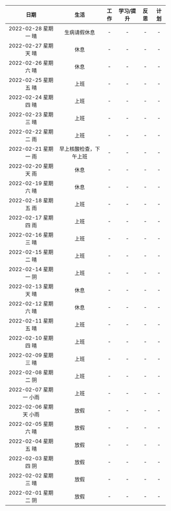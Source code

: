 |         日期          |       生活       | 工作  | 学习/提升 |                       反思                        |                     计划                      |
| :-------------------: | :--------------: | :---: | :-------: | :-----------------------------------------------: | :-------------------------------------------: |
| 2022-02-28 星期一 晴  |       生病请假休息       |   -   |     -     |                     -                              |   -    |
| 2022-02-27 星期天 晴  |       休息       |   -   |     -     |                     -                              |   -    |
| 2022-02-26 星期六 晴  |       休息       |   -   |     -     |                     -                              |   -    |
| 2022-02-25 星期五 晴  |       上班       |   -   |     -     |                     -                              |   -    |
| 2022-02-24 星期四 晴  |       上班       |   -   |     -     |                     -                              |   -    |
| 2022-02-23 星期三 晴  |       上班       |   -   |     -     |                     -                              |   -    |
| 2022-02-22 星期二 雨  |       上班       |   -   |     -     |                     -                              |   -    |
| 2022-02-21 星期一 雨  |       早上核酸检查，下午上班       |   -   |     -     |                     -                              |   -    |
| 2022-02-20 星期天 雨  |       休息       |   -   |     -     |                     -                              |   -    |
| 2022-02-19 星期六 晴  |       休息       |   -   |     -     |                     -                              |   -    |
| 2022-02-18 星期五 雨  |       上班       |   -   |     -     |                     -                              |   -    |
| 2022-02-17 星期四 雨  |       上班       |   -   |     -     |                     -                              |   -    |
| 2022-02-16 星期三 晴  |       上班       |   -   |     -     |                     -                              |   -    |
| 2022-02-15 星期二 晴  |       上班       |   -   |     -     |                     -                              |   -    |
| 2022-02-14 星期一 阴  |       上班       |   -   |     -     |                     -                              |   -    |
| 2022-02-13 星期天 晴  |       休息       |   -   |     -     |                     -                              |   -    |
| 2022-02-12 星期六 晴  |       休息       |   -   |     -     |                     -                              |   -    |
| 2022-02-11 星期五 晴  |       上班       |   -   |     -     |                     -                              |   -    |
| 2022-02-10 星期四 晴  |       上班       |   -   |     -     |                     -                              |   -    |
| 2022-02-09 星期三 晴  |       上班       |   -   |     -     |                     -                              |   -    |
| 2022-02-08 星期二 阴  |       上班       |   -   |     -     |                     -                              |   -    |
| 2022-02-07 星期一 小雨  |       上班       |   -   |     -     |                     -                              |   -    |
| 2022-02-06 星期天 小雨  |       放假       |   -   |     -     |                     -                              |   -    |
| 2022-02-05 星期六 晴  |       放假       |   -   |     -     |                     -                              |   -    |
| 2022-02-04 星期五 晴  |       放假       |   -   |     -     |                     -                              |   -    |
| 2022-02-03 星期四 阴  |       放假       |   -   |     -     |                     -                              |   -    |
| 2022-02-02 星期三 晴  |       放假       |   -   |     -     |                     -                              |   -    |
| 2022-02-01 星期二 阴  |       放假       |   -   |     -     |                     -                              |   -    |
